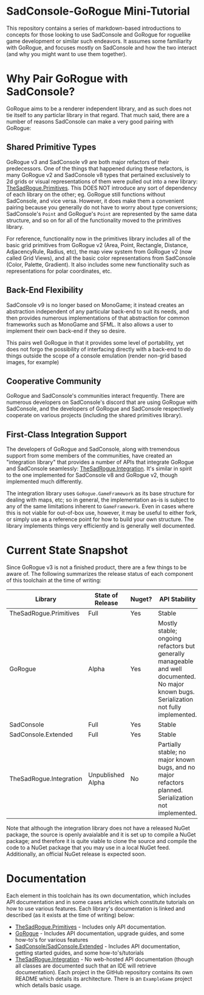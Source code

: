 # SadConsole-GoRogue Mini-Tutorial
This repository contains a series of markdown-based introductions to concepts for those looking to use SadConsole and GoRogue for roguelike game development or similar such endeavors.  It assumes some familiarity with GoRogue, and focuses mostly on SadConsole and how the two interact (and why you might want to use them together).

# Why Pair GoRogue with SadConsole?
GoRogue aims to be a renderer independent library, and as such does not tie itself to any particlar library in that regard.  That much said, there are a number of reasons SadConsole can make a very good pairing with GoRogue:

## Shared Primitive Types
GoRogue v3 and SadConsole v9 are both major refactors of their predecessors.  One of the things that happened during these refactors, is many GoRogue v2 and SadConsole v8 types that pertained exclusively to 2d grids or visual representations of them were pulled out into a new library: [TheSadRogue.Primitives](https://github.com/thesadrogue/TheSadRogue.Primitives).  This DOES NOT introduce any sort of dependency of each library on the other; eg. GoRogue still functions without SadConsole, and vice versa.  However, it does make them a convenient pairing because you generally do not have to worry about type conversions; SadConsole's `Point` and GoRogue's `Point` are represented by the same data structure, and so on for all of the functionality moved to the primitives library.

For reference, functionality now in the primitives library includes all of the basic grid primitives from GoRogue v2 (Area, Point, Rectangle, Distance, AdjacencyRule, Radius, etc), the map view system from GoRogue v2 (now called Grid Views), and all the basic color representations from SadConsole (Color, Palette, Gradient).  It also includes some new functionality such as representations for polar coordinates, etc.

## Back-End Flexibility
SadConsole v9 is no longer based on MonoGame; it instead creates an abstraction independent of any particular back-end to suit its needs, and then provides numerous implementations of that abstraction for common frameworks such as MonoGame and SFML.  It also allows a user to implement their own back-end if they so desire.

This pairs well GoRogue in that it provides some level of portability, yet does not forgo the possibility of interfacing directly with a back-end to do things outside the scope of a console emulation (render non-grid based images, for example)

## Cooperative Community
GoRogue and SadConsole's communities interact frequently.  There are numerous developers on SadConsole's discord that are using GoRogue with SadConsole, and the developers of GoRogue and SadConsole respectively cooperate on various projects (including the shared primitives library).

## First-Class Integration Support
The developers of GoRogue and SadConsole, along with tremendous support from some members of the communities, have created an "integration library" that provides a number of APIs that integrate GoRogue and SadConsole seamlessly: [TheSadRogue.Integration](https://github.com/thesadrogue/TheSadRogue.Integration).  It's similar in spirit to the one implemented for SadConsole v8 and GoRogue v2, though implemented much differently.

The integration library uses `GoRogue.GameFramework` as its base structure for dealing with maps, etc; so in general, the implementation as-is is subject to any of the same limitations inherent to `GameFramework`.  Even in cases where this is not viable for out-of-box use, however, it may be useful to either fork, or simply use as a reference point for how to build your own structure.  The library implements things very efficiently and is generally well documented.

# Current State Snapshot
Since GoRogue v3 is not a finished product, there are a few things to be aware of.  The following summarizes the release status of each component of this toolchain at the time of writing:

| Library                 | State of Release  | Nuget? | API Stability |
| ----------------------- | ----------------- | ------ | ------------- |
| TheSadRogue.Primitives  | Full              | Yes    | Stable        |
| GoRogue                 | Alpha             | Yes    | Mostly stable; ongoing refactors but generally manageable and well documented.  No major known bugs.  Serialization not fully implemented. |
| SadConsole              | Full              | Yes    | Stable        |
| SadConsole.Extended     | Full              | Yes    | Stable        |
| TheSadRogue.Integration | Unpublished Alpha | No     | Partially stable; no major known bugs, and no major refactors planned.  Serialization not implemented. |

Note that although the integration library does not have a released NuGet package, the source is openly avaialable and it is set up to compile a NuGet package; and therefore it is quite viable to clone the source and compile the code to a NuGet package that you may use in a local NuGet feed.  Additionally, an official NuGet release is expected soon.

# Documentation
Each element in this toolchain has its own documentation, which includes API documentation and in some cases articles which constitute tutorials on how to use various features.  Each library's documentation is linked and described (as it exists at the time of writing) below:
- [TheSadRogue.Primitives](https://thesadrogue.github.io/TheSadRogue.Primitives/) - Includes only API documentation.
- [GoRogue](http://www.roguelib.com) - Includes API documentation, upgrade guides, and some how-to's for various features
- [SadConsole/SadConsole.Extended](https://www.sadconsole.com/v9) - Includes API documentation, getting started guides, and some how-to's/tutorials
- [TheSadRogue.Integration](https://github.com/thesadrogue/TheSadRogue.Integration) - No web-hosted API documentation (though all classes are documented such that an IDE will retrieve documentation).  Each project in the GitHub repository contains its own README which details its architecture.  There is an `ExampleGame` project which details basic usage.